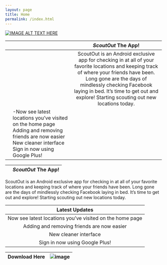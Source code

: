 ```yaml
---
layout: page
title: Home
permalink: /index.html
---
```


[![IMAGE ALT TEXT HERE](http://i.imgur.com/2G0X5Gp.jpg)](https://www.youtube.com/watch?v=JAUoeqvedMo)

|  | []() | ***ScoutOut*** The App! |
--- | --- |:---:|
|  |  | ScoutOut is an Android exclusive app for checking in at all of your favorite locations and keeping track of where your friends have been. Long gone are the days of mindlessly checking Facebook laying in bed. It’s time to get out and explore! Starting scouting out new locations today. |
|  | -Now see latest locations you’ve visited on the home page Adding and removing friends are now easier New cleaner interface Sign in now using Google Plus!|


| []() | ***ScoutOut*** The App! |
--- | --- |

ScoutOut is an Android exclusive app for checking in at all of your favorite locations and keeping track of where your friends have been. Long gone are the days of mindlessly checking Facebook laying in bed. It’s time to get out and explore! Starting scouting out new locations today.

| Latest Updates |
|:---:|
| Now see latest locations you’ve visited on the home page |
| Adding and removing friends are now easier |
| New cleaner interface |
| Sign in now using Google Plus! |

| Download Here | ![image](http://i.imgur.com/MwwnsgJ.png) |
|:---:| --- |
